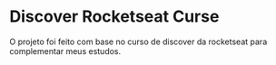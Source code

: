 # Discover Rocketseat Curse

O projeto foi feito com base no curso de discover da rocketseat para complementar meus estudos.